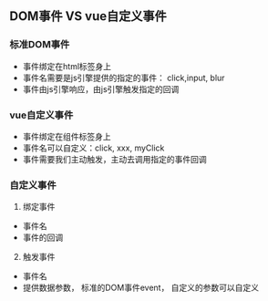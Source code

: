 ## DOM事件 VS vue自定义事件
### 标准DOM事件
- 事件绑定在html标签身上
- 事件名需要是js引擎提供的指定的事件： click,input, blur
- 事件由js引擎响应，由js引擎触发指定的回调
### vue自定义事件
- 事件绑定在组件标签身上
- 事件名可以自定义：click, xxx, myClick
- 事件需要我们主动触发，主动去调用指定的事件回调



### 自定义事件
1. 绑定事件
  - 事件名
  - 事件的回调 
2. 触发事件
  - 事件名
  - 提供数据参数， 标准的DOM事件event， 自定义的参数可以自定义
